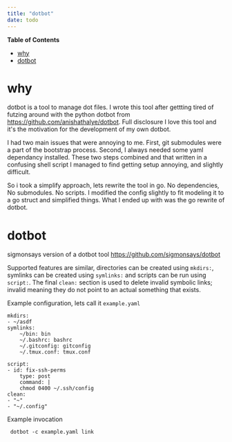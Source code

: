 ```yaml
---
title: "dotbot"
date: todo
---
```


<!-- markdown-toc start - Don't edit this section. Run M-x markdown-toc-refresh-toc -->
**Table of Contents**

- [why](#why)
- [dotbot](#dotbot)

<!-- markdown-toc end -->

# why

dotbot is a tool to manage dot files. I wrote this tool after gettting tired of futzing around
with the python dotbot from https://github.com/anishathalye/dotbot. Full disclosure I love
this tool and it's the motivation for the development of my own dotbot.

I had two main issues that were annoying to me. First, git submodules were a part of the bootstrap
process. Second, I always needed some yaml dependancy installed. These two steps combined and that
written in a confusing shell script I managed to find getting setup annoying, and slightly difficult.

So i took a simplify approach, lets rewrite the tool in go. No dependencies, No submodules. No scripts.
I modified the config slightly to fit modeling it to a go struct and simplified things. What I ended
up with was the go rewrite of dotbot.

# dotbot

sigmonsays version of a dotbot tool https://github.com/sigmonsays/dotbot

Supported features are similar, directories can be created using `mkdirs:`, symlinks can be created
using `symlinks:` and scripts can be run using `script:`. The final `clean:` section is used to
delete invalid symbolic links; invalid meaning they do not point to an actual something that exists.

Example configuration, lets call it `example.yaml`

    mkdirs:
    - ~/asdf
    symlinks:
        ~/bin: bin
        ~/.bashrc: bashrc
        ~/.gitconfig: gitconfig
        ~/.tmux.conf: tmux.conf

    script:
    - id: fix-ssh-perms
        type: post
        command: |
        chmod 0400 ~/.ssh/config
    clean:
    - "~"
    - "~/.config"


Example invocation

     dotbot -c example.yaml link
